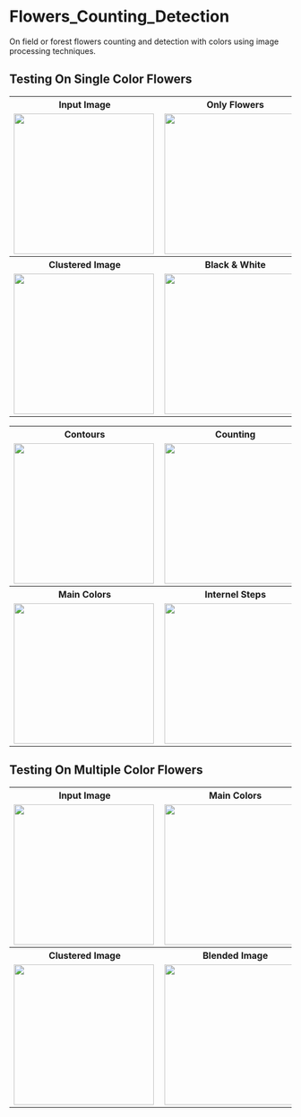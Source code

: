 # Flowers_Counting_Detection
On field or forest flowers counting and detection with colors using image processing techniques.
## Testing On Single Color Flowers
<table>
  <tr><th>Input Image</th><th>Only Flowers</th></tr>
  <tr><td><img align="left" alt="" height="250" src="https://github.com/user-attachments/assets/836f4562-f6cd-404d-9c19-30f526f7dee2"></td>
  <td><img align="left" alt="" height="250" src="https://github.com/user-attachments/assets/7aae8013-0134-4e92-8d24-e702cdf24d63"></td></tr>
  <tr><th>Clustered Image</th><th>Black & White</th></tr>
  <tr><td><img align="left" alt="" height="250" src="https://github.com/user-attachments/assets/d94f78a8-7bd3-4bf9-91e7-9e121053921c"></td>
  <td><img align="left" alt="" height="250" src="https://github.com/user-attachments/assets/8ab20e92-0ac3-480f-9552-602cab39aece"></td></tr>
</table>

<table>
  <tr><th>Contours</th><th>Counting</th></tr>
  <tr><td><img align="left" alt="" height="250" src="https://github.com/user-attachments/assets/595fccd9-0485-4c1d-ac4e-c4dbc521576c"></td>
  <td><img align="left" alt="" height="250" src="https://github.com/user-attachments/assets/3c53510b-f616-4af4-91a6-d93575468691"></td></tr>
  <tr><th>Main Colors</th><th>Internel Steps</th></tr>
  <tr><td><img align="left" alt="" height="250" src="https://github.com/user-attachments/assets/facab8dc-ebca-45de-bd40-148335da0755"></td>
  <td><img align="left" alt="" height="250" src="https://github.com/user-attachments/assets/66fda523-df3f-4627-a9f5-7839218f9f65"></td></tr>
</table>

## Testing On Multiple Color Flowers
<table>
  <tr><th>Input Image</th><th>Main Colors</th></tr>
  <tr><td><img align="left" alt="" height="250" src="https://github.com/user-attachments/assets/07ba5fe6-5567-4964-8702-5240ff5cd956"></td>
  <td><img align="left" alt="" height="250" src="https://github.com/user-attachments/assets/f7b43ef5-2899-411d-a2ba-7cf9c2d8c5f9"></td></tr>
  <tr><th>Clustered Image</th><th>Blended Image</th></tr>
  <tr><td><img align="left" alt="" height="250" src="https://github.com/user-attachments/assets/8661657b-2986-4c98-8ba9-cd40558bb30c"></td>
  <td><img align="left" alt="" height="250" src="https://github.com/user-attachments/assets/0a0de3ac-b125-4ac8-909a-ce6e92578044"></td></tr>
</table>

